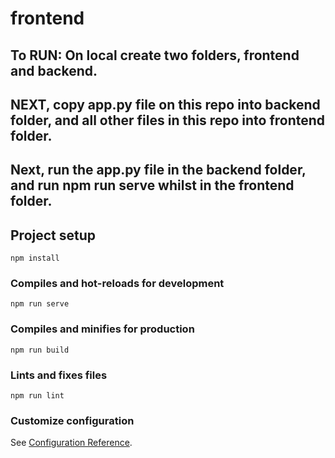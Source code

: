 # frontend
## To RUN: On local create two folders, frontend and backend. 
## NEXT, copy app.py file on this repo into backend folder, and all other files in this repo into frontend folder. 
## Next, run the app.py file in the backend folder, and run npm run serve whilst in the frontend folder. 


## Project setup
```
npm install
```

### Compiles and hot-reloads for development
```
npm run serve
```

### Compiles and minifies for production
```
npm run build
```

### Lints and fixes files
```
npm run lint
```

### Customize configuration
See [Configuration Reference](https://cli.vuejs.org/config/).

